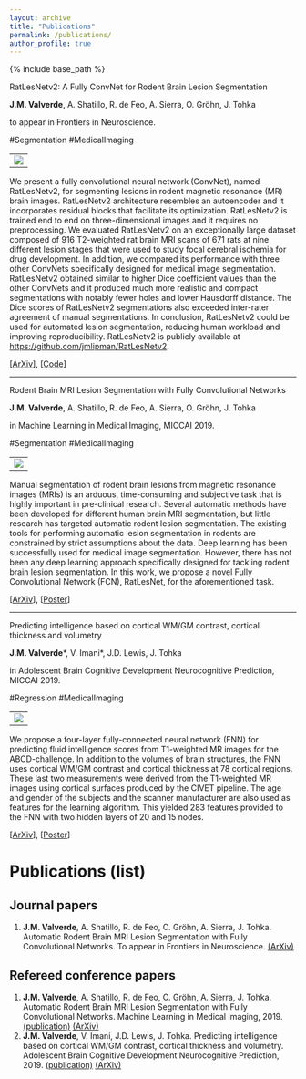 ```yaml
---
layout: archive
title: "Publications"
permalink: /publications/
author_profile: true
---
```



{% include base_path %}

<div class="row">
    <div class="col-md-12" style="margin-bottom:10px;">
        <p class="p_p publication_title">RatLesNetv2: A Fully ConvNet for Rodent Brain Lesion Segmentation</p>
        <p class="p_p publication_authors"><span class="author"><b>J.M. Valverde</b></span>, <span class="author">A. Shatillo</span>, <span class="author">R. de Feo</span>, <span class="author">A. Sierra</span>, <span class="author">O. Gröhn</span>, <span class="author">J. Tohka</span></p>
        <p class="p_p publication_journal">to appear in Frontiers in Neuroscience.</p>
        <p class="p_p hashtags"><span class="segmentation">#Segmentation</span> <span class="medicalimaging">#MedicalImaging</span></p>
    </div>
    <div class="col-md-4 vcenter">
        <table class="img-paper-table"><tr><td align="center" valign="center" width="100%"><img src="img_ratlesnetv2_20.png" class="img-paper"></td></tr></table>
    </div>
    <div class="col-md-8">
            <p class="p_p publication_abstract">We present a fully convolutional neural network (ConvNet), named RatLesNetv2, for segmenting lesions in rodent magnetic resonance (MR) brain images. RatLesNetv2 architecture resembles an autoencoder and it incorporates residual blocks that facilitate its optimization. RatLesNetv2 is trained end to end on three-dimensional images and it requires no preprocessing. We evaluated RatLesNetv2 on an exceptionally large dataset composed of 916 T2-weighted rat brain MRI scans of 671 rats at nine different lesion stages  that were used to study focal cerebral ischemia for drug development. In addition, we compared its performance with three other ConvNets specifically designed for medical image segmentation. RatLesNetv2 obtained similar to higher Dice coefficient values than the other ConvNets and it produced much more realistic and compact segmentations with notably fewer holes and lower Hausdorff distance. The Dice scores of RatLesNetv2 segmentations also exceeded inter-rater agreement of manual segmentations. In conclusion, RatLesNetv2 could be used for automated lesion segmentation, reducing human workload and improving reproducibility. RatLesNetv2 is publicly available at <a href="https://github.com/jmlipman/RatLesNetv2">https://github.com/jmlipman/RatLesNetv2</a>.</p>
            <p class="p_p publication_extra">[<a class="extra" href="https://arxiv.org/abs/2001.09138">ArXiv</a>], [<a class="extra" href="https://github.com/jmlipman/RatLesNetv2">Code</a>]</p>
        </div>
</div>

<hr>

<div class="row">
    <div class="col-md-12" style="margin-bottom:10px;">
        <p class="p_p publication_title">Rodent Brain MRI Lesion Segmentation with Fully Convolutional Networks</p>
        <p class="p_p publication_authors"><span class="author"><b>J.M. Valverde</b></span>, <span class="author">A. Shatillo</span>, <span class="author">R. de Feo</span>, <span class="author">A. Sierra</span>, <span class="author">O. Gröhn</span>, <span class="author">J. Tohka</span></p>
        <p class="p_p publication_journal">in Machine Learning in Medical Imaging, MICCAI 2019.</p>
        <p class="p_p hashtags"><span class="segmentation">#Segmentation</span> <span class="medicalimaging">#MedicalImaging</span></p>
    </div>
    <div class="col-md-4 vcenter">
        <table class="img-paper-table"><tr><td align="center" valign="center" width="100%"><img src="img_ratlesnet_19.png" class="img-paper"></td></tr></table>
    </div>
    <div class="col-md-8">
            <p class="p_p publication_abstract">Manual segmentation of rodent brain lesions from magnetic resonance images (MRIs) is an arduous, time-consuming and subjective task 
            that is highly important in pre-clinical research. Several automatic methods have been developed for different human brain MRI segmentation, but little research has 
            targeted automatic rodent lesion segmentation. The existing tools for performing automatic lesion segmentation in rodents are constrained by strict assumptions about 
            the data. Deep learning has been successfully used for medical image segmentation. However, there has not been any deep learning approach specifically designed for 
            tackling rodent brain lesion segmentation. In this work, we propose a novel Fully Convolutional Network (FCN), RatLesNet, for the aforementioned task.</p>
            <p class="p_p publication_extra">[<a class="extra" href="https://arxiv.org/abs/1908.08746">ArXiv</a>], [<a class="extra" href="{{ base_path }}/publications/poster_ratlesnet_19.pdf">Poster</a>]</p>
        </div>
</div>

<hr>

<div class="row">
<div class="col-md-12" style="margin-bottom:10px;">
    <p class="p_p publication_title">Predicting intelligence based on cortical WM/GM contrast, cortical thickness and volumetry</p>
        <p class="p_p publication_authors"><span class="author"><b>J.M. Valverde</b></span>*, <span class="author">V. Imani</span>*, <span class="author">J.D. Lewis</span>, <span class="author">J. Tohka</span></p>
        <p class="p_p publication_journal">in Adolescent Brain Cognitive Development Neurocognitive Prediction, MICCAI 2019.</p>
    <p class="p_p hashtags"><span class="segmentation">#Regression</span> <span class="medicalimaging">#MedicalImaging</span></p>
</div>
<div class="col-md-4 vcenter">
    <table class="img-paper-table"><tr><td align="center" valign="center" width="100%"><img src="img_abcd_19.png" class="img-paper"></td></tr></table>
    </div>
    <div class="col-md-8">
        <p class="p_p publication_abstract">We propose a four-layer fully-connected neural network (FNN) for predicting fluid intelligence scores from T1-weighted MR images 
        for the ABCD-challenge. In addition to the volumes of brain structures, the FNN uses cortical WM/GM contrast and cortical thickness at 78 cortical regions. These last 
        two measurements were derived from the T1-weighted MR images using cortical surfaces produced by the CIVET pipeline. The age and gender of the subjects and the scanner 
        manufacturer are also used as features for the learning algorithm. This yielded 283 features provided to the FNN with two hidden layers of 20 and 15 nodes.</p>
        <p class="p_p publication_extra">[<a class="extra" href="https://arxiv.org/abs/1909.05660">ArXiv</a>], [<a class="extra" href="{{ base_path }}/publications/poster_abcd_19.pdf">Poster</a>]</p>
    </div>
</div>

# Publications (list)
## Journal papers
 1. **J.M. Valverde**, A. Shatillo, R. de Feo, O. Gröhn, A. Sierra, J. Tohka. Automatic Rodent Brain MRI Lesion Segmentation with Fully Convolutional Networks. To appear in Frontiers in Neuroscience. [(ArXiv)](https://arxiv.org/abs/1908.08746)

## Refereed conference papers
 1. **J.M. Valverde**, A. Shatillo, R. de Feo, O. Gröhn, A. Sierra, J. Tohka. Automatic Rodent Brain MRI Lesion Segmentation with Fully Convolutional Networks. Machine Learning in Medical Imaging, 2019. [(publication)](https://link.springer.com/chapter/10.1007%2F978-3-030-32692-0_23) [(ArXiv)](https://arxiv.org/abs/1908.08746)
 1. **J.M. Valverde**, V. Imani, J.D. Lewis, J. Tohka. Predicting intelligence based on cortical WM/GM contrast, cortical thickness and volumetry. Adolescent Brain Cognitive Development Neurocognitive Prediction, 2019. [(publication)](https://link.springer.com/chapter/10.1007%2F978-3-030-31901-4_7) [(ArXiv)](https://arxiv.org/abs/1909.05660)




